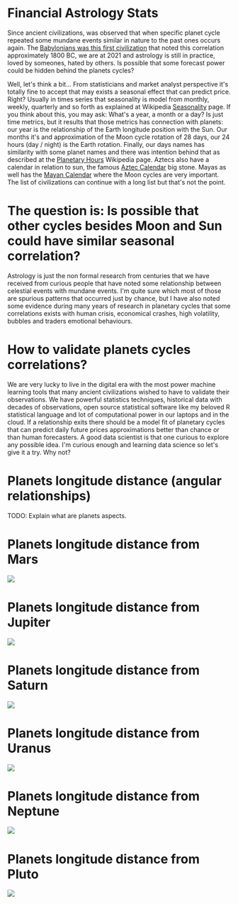 # Financial Astrology Stats

Since ancient civilizations, was observed that when specific planet cycle repeated some mundane events similar in nature to the past ones occurs again. The [Babylonians was this first civilization][1] that noted this correlation approximately 1800 BC, we are at 2021 and astrology is still in practice, loved by someones, hated by others. Is possible that some forecast power could be hidden behind the planets cycles?

Well, let's think a bit... From statisticians and market analyst perspective it's totally fine to accept that may exists a seasonal effect that can predict price. Right? Usually in times series that seasonality is model from monthly, weekly, quarterly and so forth as explained at Wikipedia [Seasonality][2] page. If you think about this, you may ask: What's a year, a month or a day? Is just time metrics, but it results that those metrics has connection with planets: our year is the relationship of the Earth longitude position with the Sun. Our months it's and approximation of the Moon cycle rotation of 28 days, our 24 hours (day / night) is the Earth rotation. Finally, our days names has similarity with some planet names and there was intention behind that as described at the [Planetary Hours][3] Wikipedia page. Aztecs also have a calendar in relation to sun, the famous [Aztec Calendar][4] big stone. Mayas as well has the [Mayan Calendar][5] where the Moon cycles are very important. The list of civilizations can continue with a long list but that's not the point.

# The question is: Is possible that other cycles besides Moon and Sun could have similar seasonal correlation?

Astrology is just the non formal research from centuries that we have received from curious people that have noted some relationship between celestial events with mundane events. I'm quite sure which most of those are spurious patterns that occurred just by chance, but I have also noted some evidence during many years of research in planetary cycles that some correlations exists with human crisis, economical crashes, high volatility, bubbles and traders emotional behaviours.

# How to validate planets cycles correlations?

We are very lucky to live in the digital era with the most power machine learning tools that many ancient civilizations wished to have to validate their observations. We have powerful statistics techniques, historical data with decades of observations, open source statistical software like my beloved R statistical language and lot of computational power in our laptops and in the cloud. If a relationship exits there should be a model fit of planetary cycles that can predict daily future prices approximations better than chance or than human forecasters. A good data scientist is that one curious to explore any possible idea. I'm curious enough and learning data science so let's give it a try. Why not?

# Planets longitude distance (angular relationships)
TODO: Explain what are planets aspects.

# Planets longitude distance from Mars
![](visualizations/planets_longitude_distance_MA.png?raw=true)

# Planets longitude distance from Jupiter
![](visualizations/planets_longitude_distance_JU.png?raw=true)

# Planets longitude distance from Saturn
![](visualizations/planets_longitude_distance_SA.png?raw=true)

# Planets longitude distance from Uranus
![](visualizations/planets_longitude_distance_UR.png?raw=true)

# Planets longitude distance from Neptune
![](visualizations/planets_longitude_distance_NE.png?raw=true)

# Planets longitude distance from Pluto
![](visualizations/planets_longitude_distance_PL.png?raw=true)

[1]: https://en.wikipedia.org/wiki/Babylonian_astrology
[2]: https://en.wikipedia.org/wiki/Seasonality
[3]: https://en.wikipedia.org/wiki/Planetary_hours
[4]: https://en.wikipedia.org/wiki/Aztec_calendar
[5]: https://en.wikipedia.org/wiki/Maya_calendar